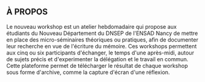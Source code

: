 
## À PROPOS

Le nouveau workshop est un atelier hebdomadaire qui propose aux étudiants du Nouveau Département du DNSEP de l'ENSAD Nancy de mettre en place des micro-séminaires théoriques ou pratiques, afin de documenter leur recherche en vue de l'écriture du mémoire. Ces workshops permettent aux cinq ou six participants d'échanger, le temps d'une après-midi, autour de sujets précis et d'experimenter la délégation et le travail en commun.
Cette plateforme permet de télécharger le résultat de chaque workshop sous forme d'archive, comme la capture d'écran d'une réflexion.